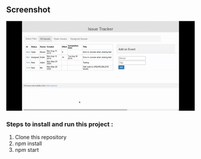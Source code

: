 ## Screenshot 

<img src="https://github.com/piyushnanwani/issue-tracker-app/blob/master/screenshots/issue-tracker-app.gif" >

### Steps to install and run this project :
1) Clone this repository
2) npm install 
3) npm start
